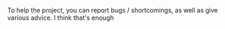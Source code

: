 To help the project, you can report bugs / shortcomings, as well as give various advice. I think that's enough

